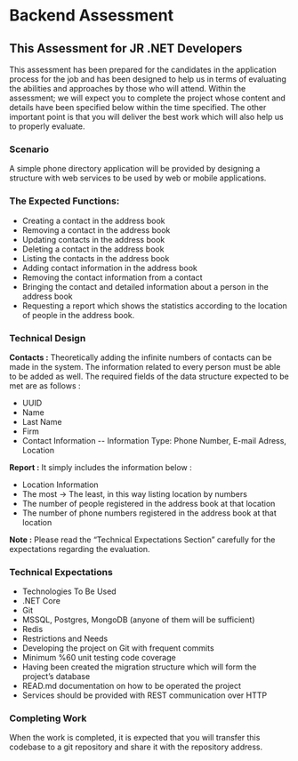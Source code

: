 # Backend Assessment
## This Assessment for JR .NET Developers

This assessment has been prepared for the candidates in the application process for the job and has been designed to help us in terms of evaluating the abilities and approaches by those who will attend. 
Within the assessment; we will expect you to complete the project whose content and details have been specified below within the time specified. The other important point is that you will deliver the best work which will also help us to properly evaluate. 

### Scenario

A simple phone directory application will be provided by designing a structure with web services to be used by web or mobile applications. 

### The Expected Functions:

-	Creating a contact in the address book
-	Removing a contact in the address book
-	Updating contacts in the address book
-	Deleting a contact in the address book
-	Listing the contacts in the address book
-	Adding contact information in the address book
-	Removing the contact information from a contact 
-	Bringing  the contact and detailed information about a person in the address book 
-	Requesting a report which shows the statistics according to the location of people in the address book. 

### Technical Design

**Contacts :** Theoretically adding the infinite numbers of contacts can be made in the system. The information related to every person must be able to be added as well.
The required fields of the data structure expected to be met are as follows :

-	UUID
-	Name
-	Last Name
-	Firm
-	Contact Information
-- Information Type: Phone Number, E-mail Adress, Location
  
**Report :** It simply includes the information below :

-	Location Information
  -	The most -> The least, in this way listing location by numbers 
-	The number of people registered in the address book at that location
-	The number of phone numbers registered in the address book at that location

**Note :** Please read the “Technical Expectations Section” carefully for the expectations regarding the evaluation.

### Technical Expectations

-	Technologies To Be Used 
  -	.NET Core
  -	Git
  -	MSSQL, Postgres, MongoDB (anyone of them will be sufficient)
  -	Redis
-	Restrictions and Needs 
  -	Developing the project on Git with frequent commits
  -	Minimum %60 unit testing code coverage
  -	Having been created the migration structure which will form the project’s database
  -	READ.md documentation on how to be operated the project
  -	Services should be provided with REST communication over HTTP

### Completing Work

When the work is completed, it is expected that you will transfer this codebase to a git repository and share it with the repository address.
